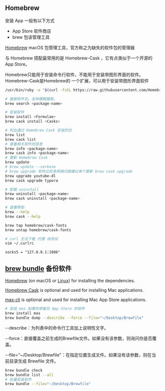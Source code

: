 ## Homebrew

安装 App 一般有以下方式

- App Store 软件商店
- brew  包该管理工具



[Homebrew](https://brew.sh/) macOS 包管理工具，官方称之为缺失的软件包的管理器

与 Homebrew 搭配最常用的是 Homebrew-Cask ，它有点类似于一个开源的 App Store。

Homebrew只能用于安装命令行软件，不能用于安装带图形界面的软件。Homebrew-Cask是Homebrew的 一个扩展，可以用于安装带图形界面软件

```sh
/usr/bin/ruby -e "$(curl -fsSL https://raw.githubusercontent.com/Homebrew/install/master/install)"
```

```sh
# 搜索软件包，支持模糊搜索。  
brew search <package-name>

# 安装软件
brew install <Formulae>
brew cask install <Casks>

# 列出通过 Homebrew Cask 安装的包
brew list
brew cask list
# 查看相关软件的信息
brew info <package-name>
brew cask info <package-name>
# 更新 Homebrew Cask
brew update
# brew update --verbose
# brew upgrade 软件比较多网络问题建议单个更新 brew cask upgrade
brew upgrade youtube-dl
brew cask upgrade typora

# 卸载 uninstall
brew uninstall <package-name>
brew cask uninstall <package-name>

# 查看帮助
brew --help
brew cask --help
```



```sh
brew tap homebrew/cask-fonts
brew untap homebrew/cask-fonts
```



```sh
# curl 无法下载 代理 待测试
vim ~/.curlrc
```

```properties
socks5 = "127.0.0.1:1086"
```





## [brew bundle](https://github.com/Homebrew/homebrew-bundle) 备份软件

[Homebrew](https://github.com/Homebrew/brew) (on macOS or [Linux](https://docs.brew.sh/Homebrew-on-Linux)) for installing the dependencies.

[Homebrew Cask](https://github.com/Homebrew/homebrew-cask) is optional and used for installing Mac applications.

[mas-cli](https://github.com/argon/mas) is optional and used for installing Mac App Store applications.



```sh
# 安装 mas 如果你想备份 App Store 的软件
brew install mas
brew bundle dump --describe --force --file="~/Desktop/Brewfile"
```

--describe：为列表中的命令行工具加上说明性文字。

--force：直接覆盖之前生成的Brewfile文件。如果没有该参数，则询问你是否覆盖。

--file="~/Desktop/Brewfile"：在指定位置生成文件。如果没有该参数，则在当前目录生成 Brewfile 文件。

```sh
brew bundle check
brew bundle list --all
# 批量安装软件
brew bundle --file="~/Desktop/Brewfile"
```